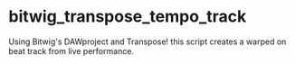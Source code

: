# bitwig_transpose_tempo_track
Using Bitwig's DAWproject and Transpose! this script creates a warped on beat track from live performance.

